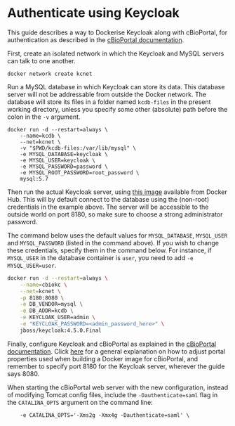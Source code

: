 # Authenticate using Keycloak #

This guide describes a way to Dockerise Keycloak along with
cBioPortal, for authentication as described in
the
[cBioPortal documentation](https://cbioportal.readthedocs.io/en/latest/Authenticating-and-Authorizing-Users-via-keycloak.html#introduction).

First, create an isolated network in which the Keycloak and MySQL
servers can talk to one another.

```shell
docker network create kcnet
```

Run a MySQL database in which Keycloak can store its data. This
database server will not be addressable from outside the Docker
network. The database will store its files in a folder named
`kcdb-files` in the present working directory, unless you specify some
other (absolute) path before the colon in the `-v` argument.

```shell
docker run -d --restart=always \
    --name=kcdb \
    --net=kcnet \
    -v "$PWD/kcdb-files:/var/lib/mysql" \
    -e MYSQL_DATABASE=keycloak \
    -e MYSQL_USER=keycloak \
    -e MYSQL_PASSWORD=password \
    -e MYSQL_ROOT_PASSWORD=root_password \
    mysql:5.7
```

Then run the actual Keycloak server, using
[this image](https://hub.docker.com/r/jboss/keycloak/)
available from Docker Hub. This will by default connect to the
database using the (non-root) credentials in the example above. The
server will be accessible to the outside world on port 8180, so make
sure to choose a strong administrator password.

The command below uses the default values for `MYSQL_DATABASE`, `MYSQL_USER` and `MYSQL_PASSWORD` (listed in the command above). If you wish to change these credentials, specify them in the command below. For instance, if `MYSQL_USER` in the database container is `user`, you need to add `-e MYSQL_USER=user`.

```sh
docker run -d --restart=always \
    --name=cbiokc \
    --net=kcnet \
    -p 8180:8080 \
    -e DB_VENDOR=mysql \
    -e DB_ADDR=kcdb \
    -e KEYCLOAK_USER=admin \
    -e "KEYCLOAK_PASSWORD=<admin_password_here>" \
    jboss/keycloak:4.5.0.Final
```

Finally, configure Keycloak and cBioPortal as explained in the
[cBioPortal documentation](https://cbioportal.readthedocs.io/en/latest/Authenticating-and-Authorizing-Users-via-keycloak.html#configure-keycloak-to-authenticate-your-cbioportal-instance).
Click [here](adjusting_configuration.md) for a general
explanation on how to adjust portal properties used when building a
Docker image for cBioPortal, and remember to specify port 8180 for the
Keycloak server, wherever the guide says 8080.

When starting the cBioPortal web server with the new configuration, instead of
modifying Tomcat config files, include the `-Dauthenticate=saml` flag in the
`CATALINA_OPTS` argument on the command line:

```
    -e CATALINA_OPTS='-Xms2g -Xmx4g -Dauthenticate=saml' \
```
